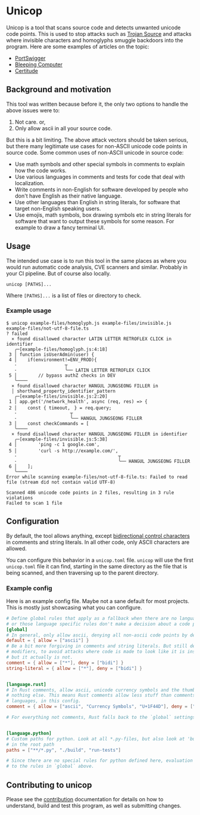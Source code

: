 # Unicop

Unicop is a tool that scans source code and detects unwanted unicode code points.
This is used to stop attacks such as [Trojan Source] and attacks where invisible characters
and homoglyphs smuggle backdoors into the program. Here are some examples of articles
on the topic:

* [PortSwigger](https://portswigger.net/daily-swig/smuggling-hidden-backdoors-into-javascript-with-homoglyphs-and-invisible-unicode-characters)
* [Bleeping Computer](https://www.bleepingcomputer.com/news/security/invisible-characters-could-be-hiding-backdoors-in-your-javascript-code/)
* [Certitude](https://certitude.consulting/blog/en/invisible-backdoor/)

## Background and motivation

This tool was written because before it, the only two options to handle the above issues were to:
1. Not care. or,
2. Only allow ascii in all your source code.

But this is a bit limiting. The above attack vectors should be taken serious, but there many
legitimate use cases for non-ASCII unicode code points in source code. Some common uses
of non-ASCII unicode in source code:
* Use math symbols and other special symbols in comments to explain how the code works.
* Use various languages in comments and tests for code that deal with localization.
* Write comments in non-English for software developed by people who don't have English
  as their native language.
* Use other languages than English in string literals, for software that target non-English
  speaking users.
* Use emojis, math symbols, box drawing symbols etc in string literals for software that
  want to output these symbols for some reason. For example to draw a fancy terminal UI.

[Trojan Source]: https://en.wikipedia.org/wiki/Trojan_Source

## Usage

The intended use case is to run this tool in the same places as where you would run automatic
code analysis, CVE scanners and similar. Probably in your CI pipeline. But of course also
locally.

```sh,ignore
unicop [PATHS]...
```

Where `[PATHS]...` is a list of files or directory to check.

### Example usage

```console
$ unicop example-files/homoglyph.js example-files/invisible.js example-files/not-utf-8-file.ts
? failed
  × found disallowed character LATIN LETTER RETROFLEX CLICK in identifier
   ╭─[example-files/homoglyph.js:4:18]
 3 │ function isUserAdmin(user) {
 4 │    if(environmentǃ=ENV_PROD){
   ·                  ┬
   ·                  ╰── LATIN LETTER RETROFLEX CLICK
 5 │        // bypass authZ checks in DEV
   ╰────
  × found disallowed character HANGUL JUNGSEONG FILLER in
  │ shorthand_property_identifier_pattern
   ╭─[example-files/invisible.js:2:20]
 1 │ app.get('/network_health', async (req, res) => {
 2 │    const { timeout,ᅠ} = req.query;
   ·                    ┬
   ·                    ╰── HANGUL JUNGSEONG FILLER
 3 │    const checkCommands = [
   ╰────
  × found disallowed character HANGUL JUNGSEONG FILLER in identifier
   ╭─[example-files/invisible.js:5:38]
 4 │        'ping -c 1 google.com',
 5 │        'curl -s http://example.com/',ᅠ
   ·                                      ┬
   ·                                      ╰── HANGUL JUNGSEONG FILLER
 6 │    ];
   ╰────
Error while scanning example-files/not-utf-8-file.ts: Failed to read file (stream did not contain valid UTF-8)

Scanned 486 unicode code points in 2 files, resulting in 3 rule violations
Failed to scan 1 file

```

## Configuration

By default, the tool allows anything, except [bidirectional control characters] in comments and
string literals. In all other code, only ASCII characters are allowed.

You can configure this behavior in a `unicop.toml` file. `unicop` will use the first `unicop.toml`
file it can find, starting in the same directory as the file that is being scanned,
and then traversing up to the parent directory.

[bidirectional control characters]: https://en.wikipedia.org/wiki/Unicode_control_characters#Bidirectional_text_control

### Example config

Here is an example config file. Maybe not a sane default for most projects. This is mostly
just showcasing what you can configure.

```toml
# Define global rules that apply as a fallback when there are no language specific rules
# or those language specific rules don't make a decision about a code point.
[global]
# In general, only allow ascii, denying all non-ascii code points by default.
default = { allow = ["ascii"] }
# Be a bit more forgiving in comments and string literals. But still deny bidirectional
# modifiers, to avoid attacks where code is made to look like it is inside a comment or string,
# but it actually is not.
comment = { allow = ["*"], deny = ["bidi"] }
string-literal = { allow = ["*"], deny = ["bidi"] }


[language.rust]
# In Rust comments, allow ascii, unicode currency symbols and the thumbs up emoji,
# nothing else. This means Rust comments allow less stuff than comments in other
# languages, in this config.
comment = { allow = ["ascii", "Currency Symbols", "U+1F44D"], deny = ["*"]}

# For everything not comments, Rust falls back to the `global` settings above.


[language.python]
# Custom paths for python. Look at all *.py-files, but also look at 'build' and 'run-tests'
# in the root path
paths = ["**/*.py", "./build", "run-tests"]

# Since there are no special rules for python defined here, evaluation falls back
# to the rules in `global` above.
```

## Contributing to unicop

Please see the [contribution](CONTRIBUTING.md) documentation for details on how to understand, build and test
this program, as well as submitting changes.
